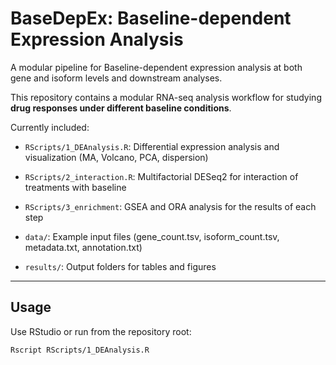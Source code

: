 # BaseDepEx: Baseline-dependent Expression Analysis
A modular pipeline for Baseline-dependent expression analysis at both gene and isoform levels and downstream analyses.

This repository contains a modular RNA-seq analysis workflow for studying **drug responses under different baseline conditions**.

Currently included:
- `RScripts/1_DEAnalysis.R`: Differential expression analysis and visualization (MA, Volcano, PCA, dispersion)
- `RScripts/2_interaction.R`: Multifactorial DESeq2 for interaction of treatments with baseline
- `RScripts/3_enrichment`: GSEA and ORA analysis for the results of each step

- `data/`: Example input files (gene_count.tsv, isoform_count.tsv, metadata.txt, annotation.txt)

- `results/`: Output folders for tables and figures

---

## Usage

Use RStudio or run from the repository root:
```bash
Rscript RScripts/1_DEAnalysis.R